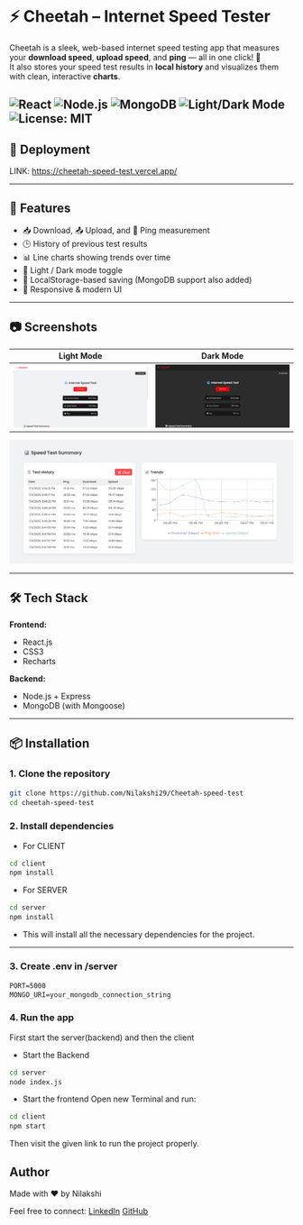 # ⚡ Cheetah – Internet Speed Tester

Cheetah is a sleek, web-based internet speed testing app that measures your **download speed**, **upload speed**, and **ping** — all in one click! 🐆  
It also stores your speed test results in **local history** and visualizes them with clean, interactive **charts**.

![React](https://img.shields.io/badge/React-18-blue)
![Node.js](https://img.shields.io/badge/Node.js-18.x-green)
![MongoDB](https://img.shields.io/badge/MongoDB-Atlas-green)
![Light/Dark Mode](https://img.shields.io/badge/Theme-Light%20%2F%20Dark-blueviolet)
![License: MIT](https://img.shields.io/badge/License-MIT-yellow.svg)
---

## 🔗 Deployment
LINK: https://cheetah-speed-test.vercel.app/

---
## 🚀 Features

- 📥 Download, 📤 Upload, and 📶 Ping measurement
- 🕒 History of previous test results
- 📊 Line charts showing trends over time
- 🌙 Light / Dark mode toggle
- 💾 LocalStorage-based saving (MongoDB support also added)
- 🎨 Responsive & modern UI

---

## 📷 Screenshots

| Light Mode | Dark Mode |
|------------|-----------|
| ![light](client/screenshots/light_mode.png) | ![dark](client/screenshots/dark_mode.png) |

![visualization](visualization_screenshot.png) 

---

## 🛠️ Tech Stack

**Frontend:**
- React.js
- CSS3
- Recharts 

**Backend:**
- Node.js + Express
- MongoDB (with Mongoose)

---

## 📦 Installation

### 1. Clone the repository
```bash
git clone https://github.com/Nilakshi29/Cheetah-speed-test
cd cheetah-speed-test
```

### 2. Install dependencies

- For CLIENT
```bash
cd client
npm install
```

- For SERVER

```bash
cd server
npm install
```

- This will install all the necessary dependencies for the project.

---

### 3. Create .env in /server

```env
PORT=5000
MONGO_URI=your_mongodb_connection_string
```

### 4. Run the app

First start the server(backend) and then the client

- Start the Backend

```bash
cd server
node index.js
```

- Start the frontend 
Open new Terminal and run: 

```bash
cd client
npm start
```
Then visit the given link to run the project properly.

## Author

Made with ❤️ by Nilakshi 

Feel free to connect: 
[LinkedIn](https://www.linkedin.com/in/nilakshi-shree)
[GitHub](https://github.com/Nilakshi29)


